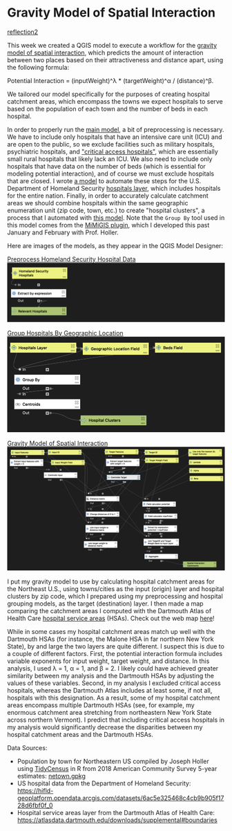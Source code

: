 # Gravity Model of Spatial Interaction

[reflection2](..reflections/reflection2.md)

This week we created a QGIS model to execute a workflow for the [gravity model of spatial interaction](https://gis4dev.github.io/lessons/02a_gravitymodel.html), which predicts the amount of interaction between two places based on their attractiveness and distance apart, using the following formula:

Potential Interaction = (inputWeight)^λ * (targetWeight)^α / (distance)^β.

We tailored our model specifically for the purposes of creating hospital catchment areas, which encompass the towns we expect hospitals to serve based on the population of each town and the number of beds in each hospital.

In order to properly run the [main model](models/gravity_model.model3), a bit of preprocessing is necessary. We have to include only hospitals that have an intensive care unit (ICU) and are open to the public, so we exclude facilities such as military hospitals, psychiatric hospitals, and ["critical access hospitals"](https://www.ruralhealthinfo.org/topics/critical-access-hospitals), which are essentially small rural hospitals that likely lack an ICU. We also need to include only hospitals that have data on the number of beds (which is essential for modeling potential interaction), and of course we must exclude hospitals that are closed. I wrote [a model](models/preprocess_homelandSecurityHospitals.model3) to automate these steps for the U.S. Department of Homeland Security [hospitals layer](https://hifld-geoplatform.opendata.arcgis.com/datasets/6ac5e325468c4cb9b905f1728d6fbf0f_0), which includes hospitals for the entire nation. Finally, in order to accurately calculate catchment areas we should combine hospitals within the same geographic enumeration unit (zip code, town, etc.) to create "hospital clusters", a process that I automated with [this model](models/groupHosps_byGeographicLocation.model3). Note that the `Group By` tool used in this model comes from the [MiMiGIS plugin](https://github.com/GIS4DEV/MiMiGIS), which I developed this past January and February with Prof. Holler.

Here are images of the models, as they appear in the QGIS Model Designer:

[Preprocess Homeland Security Hospital Data](models/preprocess_homelandSecurityHospitals.model3)
![Preprocess Homeland Security Hospital Data QGIS Model](assets/images/preprocessModel2.png)

[Group Hospitals By Geographic Location](models/groupHosps_byGeographicLocation.model3)
![Group Hospitals By Geographic Location QGIS Model](assets/images/hospitalClustersModel.png)

[Gravity Model of Spatial Interaction](models/gravity_model.model3)
![Gravity Model of Spatial Interaction QGIS Model](assets/images/gravityModel.png)

I put my gravity model to use by calculating hospital catchment areas for the Northeast U.S., using towns/cities as the input (origin) layer and hospital clusters by zip code, which I prepared using my preprocessing and hospital grouping models, as the target (destination) layer. I then made a map comparing the catchment areas I computed with the Dartmouth Atlas of Health Care [hospital service areas](https://atlasdata.dartmouth.edu/downloads/supplemental#boundaries) (HSAs). Check out the web map [here](assets/index.html)!

While in some cases my hospital catchment areas match up well with the Dartmouth HSAs (for instance, the Malone HSA in far northern New York State), by and large the two layers are quite different. I suspect this is due to a couple of different factors. First, the potential interaction formula includes variable exponents for input weight, target weight, and distance. In this analysis, I used λ = 1, α = 1, and β = 2. I likely could have achieved greater similarity between my analysis and the Dartmouth HSAs by adjusting the values of these variables. Second, in my analysis I excluded critical access hospitals, whereas the Dartmouth Atlas includes at least some, if not all, hospitals with this designation. As a result, some of my hospital catchment areas encompass multiple Dartmouth HSAs (see, for example, my enormous catchment area stretching from northeastern New York State across northern Vermont). I predict that including critical access hospitals in my analysis would significantly decrease the disparities between my hospital catchment areas and the Dartmouth HSAs.

Data Sources:
 * Population by town for Northeastern US compiled by Joseph Holler using [TidyCensus](https://walker-data.com/tidycensus/) in R from 2018 American Community Survey 5-year estimates: [netown.gpkg](https://gis4dev.github.io/lessons/assets/netown.gpkg)
 * US hospital data from the Department of Homeland Security: https://hifld-geoplatform.opendata.arcgis.com/datasets/6ac5e325468c4cb9b905f1728d6fbf0f_0
 * Hospital service areas layer from the Dartmouth Atlas of Health Care: https://atlasdata.dartmouth.edu/downloads/supplemental#boundaries
